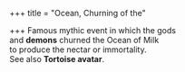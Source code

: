 +++
title = "Ocean, Churning of the"

+++
Famous mythic event in which the gods  
and **demons** churned the Ocean of Milk  
to produce the nectar or immortality.  
See also **Tortoise avatar**.